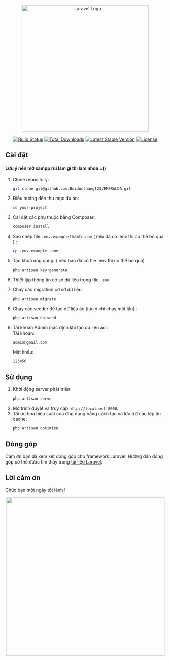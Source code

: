 <p align="center"><a href="https://laravel.com" target="_blank"><img src="https://raw.githubusercontent.com/laravel/art/master/logo-lockup/5%20SVG/2%20CMYK/1%20Full%20Color/laravel-logolockup-cmyk-red.svg" width="400" alt="Laravel Logo"></a></p>

<p align="center">
<a href="https://github.com/laravel/framework/actions"><img src="https://github.com/laravel/framework/workflows/tests/badge.svg" alt="Build Status"></a>
<a href="https://packagist.org/packages/laravel/framework"><img src="https://img.shields.io/packagist/dt/laravel/framework" alt="Total Downloads"></a>
<a href="https://packagist.org/packages/laravel/framework"><img src="https://img.shields.io/packagist/v/laravel/framework" alt="Latest Stable Version"></a>
<a href="https://packagist.org/packages/laravel/framework"><img src="https://img.shields.io/packagist/l/laravel/framework" alt="License"></a>
</p>

## Cài đặt

#### Lưu ý nên mở xampp rùi làm gì thì làm nhoa =))
1. Clone repository:
    ```sh
    git clone git@github.com:Buiducthang123/EMERALDA.git
    ```
2. Điều hướng đến thư mục dự án:
    ```sh
    cd your-project
    ```
3. Cài đặt các phụ thuộc bằng Composer:
    ```sh
    composer install
    ```
4. Sao chép file `.env.example` thành `.env` ( nếu đã có .env thì có thể bỏ qua ) :
    ```sh
    cp .env.example .env
    ```
5. Tạo khóa ứng dụng: ( nếu bạn đã có file .env thì có thể bỏ qua)
    ```sh
    php artisan key:generate
    ```
6. Thiết lập thông tin cơ sở dữ liệu trong file `.env`.
7. Chạy các migration cơ sở dữ liệu:
    ```sh
    php artisan migrate
    ```
8. Chạy các seeder để tạo dữ liệu ảo (lưu ý chỉ chạy một lần) :
    ```sh
    php artisan db:seed 
    ```
9. Tài khoản Admin mặc định khi tạo dữ liệu ảo :
    <br>
    Tài khoản:

    ```sh
    admin@gmail.com
    ```
    Mật khẩu:
    ```sh
    123456
    ```
    
    
    
## Sử dụng

1. Khởi động server phát triển:
    ```sh
    php artisan serve
    ```
2. Mở trình duyệt và truy cập `http://localhost:8000`.
3. Tối ưu hóa hiệu suất của ứng dụng bằng cách tạo và lưu trữ các tệp tin cache:
    ```sh
    php artisan optimize

## Đóng góp

Cảm ơn bạn đã xem xét đóng góp cho framework Laravel! Hướng dẫn đóng góp có thể được tìm thấy trong [tài liệu Laravel](https://laravel.com/docs/contributions).

## Lời cảm ơn

Chúc bạn một ngày tốt lành !

<p align="center">
<img width="500" src="https://hoanghamobile.com/tin-tuc/wp-content/uploads/2023/09/meme-che-15.jpg"/>
</p>
